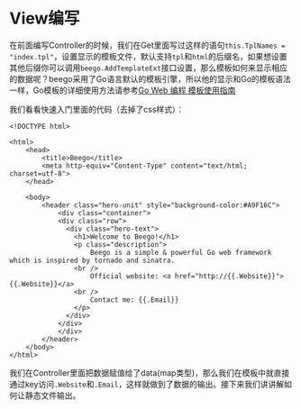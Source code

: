 # View编写
在前面编写Controller的时候，我们在Get里面写过这样的语句`this.TplNames = "index.tpl"`，设置显示的模板文件，默认支持`tpl`和`html`的后缀名，如果想设置其他后缀你可以调用`beego.AddTemplateExt`接口设置，那么模板如何来显示相应的数据呢？beego采用了Go语言默认的模板引擎，所以他的显示和Go的模板语法一样，Go模板的详细使用方法请参考[Go Web 编程 模板使用指南](https://github.com/astaxie/build-web-application-with-golang/blob/master/ebook/07.4.md)

我们看看快速入门里面的代码（去掉了css样式）：
```
<!DOCTYPE html>

<html>
  	<head>
    	<title>Beego</title>
    	<meta http-equiv="Content-Type" content="text/html; charset=utf-8">
	</head>
  	
  	<body>
  		<header class="hero-unit" style="background-color:#A9F16C">
			<div class="container">
			<div class="row">
			  <div class="hero-text">
			    <h1>Welcome to Beego!</h1>
			    <p class="description">
			    	Beego is a simple & powerful Go web framework which is inspired by tornado and sinatra.
			    <br />
			    	Official website: <a href="http://{{.Website}}">{{.Website}}</a>
			    <br />
			    	Contact me: {{.Email}}
			    </p>
			  </div>
			</div>
			</div>
		</header>
	</body>
</html>
```

我们在Controller里面把数据赋值给了data(map类型)，那么我们在模板中就直接通过key访问`.Website`和`.Email`，这样就做到了数据的输出。接下来我们讲讲解如何让静态文件输出。
